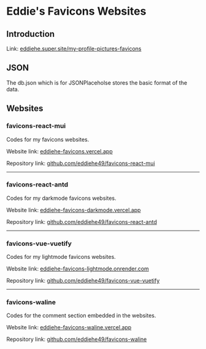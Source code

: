 # Eddie's Favicons Websites

## Introduction

Link: [eddiehe.super.site/my-profile-pictures-favicons](https://eddiehe.super.site/my-profile-pictures-favicons)

## JSON

The db.json which is for JSONPlaceholse stores the basic format of the data.

## Websites

### favicons-react-mui

Codes for my favicons websites.

Website link: [eddiehe-favicons.vercel.app](https://eddiehe-favicons.vercel.app)

Repository link: [github.com/eddiehe49/favicons-react-mui](https://github.com/eddiehe49/favicons-react-mui)

---

### favicons-react-antd

Codes for my darkmode favicons websites.

Website link: [eddiehe-favicons-darkmode.vercel.app](https://eddiehe-favicons-darkmode.vercel.app)

Repository link: [github.com/eddiehe49/favicons-react-antd](https://github.com/eddiehe49/favicons-react-antd)

---

### favicons-vue-vuetify

Codes for my lightmode favicons websites.

Website link: [eddiehe-favicons-lightmode.onrender.com](https://eddiehe-favicons-lightmode.onrender.com)

Repository link: [github.com/eddiehe49/favicons-vue-vuetify](https://github.com/eddiehe49/favicons-vue-vuetify)

---

### favicons-waline

Codes for the comment section embedded in the websites.

Website link: [eddiehe-favicons-waline.vercel.app](https://eddiehe-favicons-waline.vercel.app)

Repository link: [github.com/eddiehe49/favicons-waline](https://github.com/eddiehe49/favicons-waline)
